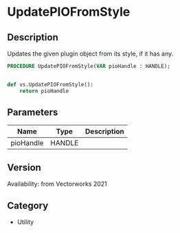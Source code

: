 # UpdatePIOFromStyle

## Description
Updates the given plugin object from its style, if it has any.

```pascal
PROCEDURE UpdatePIOFromStyle(VAR pioHandle : HANDLE);
```

```python

def vs.UpdatePIOFromStyle():
    return pioHandle
```

## Parameters
|Name|Type|Description|
|---|---|---|
|pioHandle|HANDLE||

## Version
Availability: from Vectorworks 2021
## Category
* Utility

